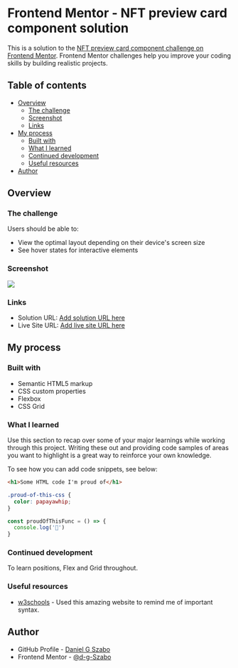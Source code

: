 # Frontend Mentor - NFT preview card component solution

This is a solution to the [NFT preview card component challenge on Frontend Mentor](https://www.frontendmentor.io/challenges/nft-preview-card-component-SbdUL_w0U). Frontend Mentor challenges help you improve your coding skills by building realistic projects. 

## Table of contents

- [Overview](#overview)
  - [The challenge](#the-challenge)
  - [Screenshot](#screenshot)
  - [Links](#links)
- [My process](#my-process)
  - [Built with](#built-with)
  - [What I learned](#what-i-learned)
  - [Continued development](#continued-development)
  - [Useful resources](#useful-resources)
- [Author](#author)

## Overview

### The challenge

Users should be able to:

- View the optimal layout depending on their device's screen size
- See hover states for interactive elements

### Screenshot

![](https://d-g-szabo.github.io/nft-preview-card-component-main/images/screenshot.jpg)

### Links

- Solution URL: [Add solution URL here](https://www.frontendmentor.io/solutions/nft-preview-card-component-using-html-and-css-newbie-1j5t0WqGuI)
- Live Site URL: [Add live site URL here](https://d-g-szabo.github.io/nft-preview-card-component-main/)

## My process

### Built with

- Semantic HTML5 markup
- CSS custom properties
- Flexbox
- CSS Grid

### What I learned

Use this section to recap over some of your major learnings while working through this project. Writing these out and providing code samples of areas you want to highlight is a great way to reinforce your own knowledge.

To see how you can add code snippets, see below:

```html
<h1>Some HTML code I'm proud of</h1>
```
```css
.proud-of-this-css {
  color: papayawhip;
}
```
```js
const proudOfThisFunc = () => {
  console.log('🎉')
}
```

### Continued development

To learn positions, Flex and Grid throughout.

### Useful resources

- [w3schools](https://www.w3schools.com/css/default.asp) - Used this amazing website to remind me of important syntax. 

## Author

- GitHub Profile - [Daniel G Szabo](https://github.com/d-g-Szabo)
- Frontend Mentor - [@d-g-Szabo](https://www.frontendmentor.io/profile/d-g-Szabo)
